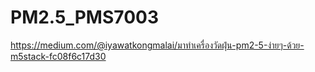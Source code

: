 # PM2.5_PMS7003

https://medium.com/@iyawatkongmalai/มาทำเครื่องวัดฝุ่น-pm2-5-ง่ายๆ-ด้วย-m5stack-fc08f6c17d30
